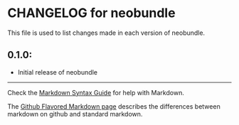 # CHANGELOG for neobundle

This file is used to list changes made in each version of neobundle.

## 0.1.0:

* Initial release of neobundle

- - -
Check the [Markdown Syntax Guide](http://daringfireball.net/projects/markdown/syntax) for help with Markdown.

The [Github Flavored Markdown page](http://github.github.com/github-flavored-markdown/) describes the differences between markdown on github and standard markdown.
